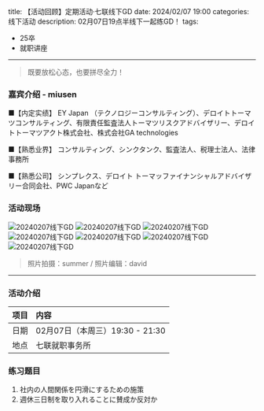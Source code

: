 title: 【活动回顾】定期活动·七联线下GD
date: 2024/02/07 19:00
categories: 线下活动
description: 02月07日19点半线下一起练GD！
tags:
- 25卒
- 就职讲座

---

<blockquote class="blockquote-center">既要放松心态，也要拼尽全力！</blockquote>

### 嘉宾介绍 - miusen

■【内定实绩】
EY Japan （テクノロジーコンサルティング）、デロイトトーマツコンサルティング、有限責任監査法人トーマツリスクアドバイザリー、デロイトトーマツアクト株式会社、株式会社GA technologies
	
■【熟悉业界】
コンサルティング、シンクタンク、監査法人、税理士法人、法律事務所
	
■【熟悉公司】
シンプレクス、デロイト トーマッファイナンシャルアドバイザリー合同会社、PWC Japanなど

### 活动现场
![20240207线下GD](https://qilian-tokyo.github.io/img/20240207GD/1.png)
![20240207线下GD](https://qilian-tokyo.github.io/img/20240207GD/2.png)
![20240207线下GD](https://qilian-tokyo.github.io/img/20240207GD/3.png)
![20240207线下GD](https://qilian-tokyo.github.io/img/20240207GD/4.png)
![20240207线下GD](https://qilian-tokyo.github.io/img/20240207GD/5.png)
![20240207线下GD](https://qilian-tokyo.github.io/img/20240207GD/6.png)
![20240207线下GD](https://qilian-tokyo.github.io/img/20240207GD/7.png)

> 照片拍摄：summer / 照片编辑：david

---

### 活动介绍

|项目 | 内容 |
|:---|:---|
|日期 | 02月07日（本周三）19:30 - 21:30 |
|地点| 七联就职事务所 |

### 练习题目
1. 社内の人間関係を円滑にするための施策
2. 週休三日制を取り入れることに賛成か反対か
